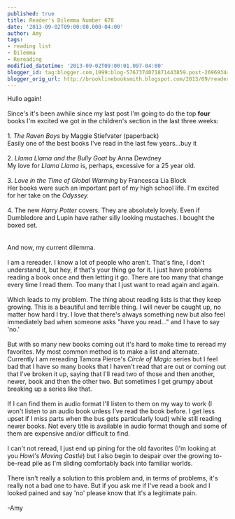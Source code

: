 ```yaml
---
published: true
title: Reader's Dilemma Number 678
date: '2013-09-02T09:00:00.000-04:00'
author: Amy
tags:
- reading list
- Dilemma
- Rereading
modified_datetime: '2013-09-02T09:00:01.097-04:00'
blogger_id: tag:blogger.com,1999:blog-5767374071871443859.post-2696934474319302615
blogger_orig_url: http://brooklinebooksmith.blogspot.com/2013/09/readers-dilemma-number-678.html
---
```


Hullo again!<br /><br />Since's it's been awhile since my last post I'm going to do the top <b>four</b> books I'm excited we got in the children's section&nbsp;in the last three weeks:<br /><br />1. <em>The Raven Boys</em> by Maggie Stiefvater (paperback)<br />Easily one of the best books I've read in the last few years...buy it<br /><br />2.<em> Llama Llama and the Bully Goat</em> by Anna Dewdney<br />My love for <em>Llama Llama</em> is, perhaps, excessive for a 25 year old.<br /><br />3. <i>Love in the Time of Global Warming</i> by Francesca Lia Block<br />Her books were such an important part of my high school life. I'm excited for her take on the <i>Odyssey.<br /></i><br />4. The new <i>Harry Potter</i> covers. They are absolutely lovely. Even if Dumbledore and Lupin have rather silly looking mustaches. I bought the boxed set.<br /><br /><br />And now, my current dilemma.<br /><br />I am a rereader. I know a lot of people who aren't. That's fine, I don't understand it, but hey, if that's your thing go for it. I just have problems reading a book once and then letting it go. There are too many that change every time I read them. Too many that I just want to read again and again.<br /><br />Which leads to my problem. The thing about reading lists is that they keep growing. This is a beautiful and terrible thing. I will never be caught up, no matter how hard I try. I love that there's always something new but also feel immediately bad when someone asks "have you read..." and I have to say 'no.'<br /><br />But with so many new books coming out it's hard to make time to reread my favorites. My most common method is to make a list and alternate. Currently I am rereading Tamora Pierce's <i>Circle of Magic </i>series but I feel bad that I have so many books that I haven't read that are out or coming out that I've broken it up, saying that I'll read two of those and then another, newer, book and then the other two. But sometimes I get grumpy about breaking up a series like that.<br /><br />If I can find them in audio format I'll listen to them on my way to work (I won't listen to an audio book unless I've read the book before. I get less upset if I miss parts when the bus gets particularly loud) while still reading newer books. Not every title is available in audio format though and some of them are expensive and/or difficult to find.<br /><br />I can't not reread, I just end up pining for the old favorites (I'm looking at you <i>Howl's Moving Castle</i>) but I also begin to despair over the growing to-be-read pile as I'm sliding comfortably back into familiar worlds.<br /><br />There isn't really a solution to this problem and, in terms of problems, it's really not a bad one to have. But if you ask me if I've read a book and I looked pained and say 'no' please know that it's a legitimate pain.<br /><br />-Amy